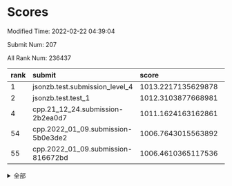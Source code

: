# Scores

Modified Time: 2022-02-22 04:39:04

Submit Num: 207

All Rank Num: 236437

| rank |               submit               |       score        |       sigma        | pk_num |
| :--- | :--------------------------------- | :----------------- | :----------------- | :----- |
| 1    | jsonzb.test.submission_level_4     | 1013.2217135629878 | 0.8152042948222384 | 4566   |
| 2    | jsonzb.test.test_1                 | 1012.3103877668981 | 0.7963479603843487 | 4571   |
| 4    | cpp.21_12_24.submission-2b2ea0d7   | 1011.1624163162861 | 0.7682680520386842 | 4568   |
| 54   | cpp.2022_01_09.submission-5b0e3de2 | 1006.7643015563892 | 0.7237139688860613 | 4564   |
| 55   | cpp.2022_01_09.submission-816672bd | 1006.4610365117536 | 0.7199690386770811 | 4565   |


<details>
<summary>全部</summary>

| rank |                 submit                 |       score        |       sigma        | pk_num |
| :--- | :------------------------------------- | :----------------- | :----------------- | :----- |
| 1    | jsonzb.test.submission_level_4         | 1013.2217135629878 | 0.8152042948222384 | 4566   |
| 2    | jsonzb.test.test_1                     | 1012.3103877668981 | 0.7963479603843487 | 4571   |
| 3    | gobigger.level_3.submission_level_3_21 | 1011.2038969226787 | 0.7594631286878476 | 4568   |
| 4    | cpp.21_12_24.submission-2b2ea0d7       | 1011.1624163162861 | 0.7682680520386842 | 4568   |
| 5    | gobigger.level_3.submission_level_3_19 | 1011.1006006397436 | 0.7897197644759729 | 4573   |
| 6    | gobigger.level_3.submission_level_3_27 | 1010.8635714021049 | 0.7669816160681453 | 4564   |
| 7    | gobigger.level_3.submission_level_3_30 | 1010.8314916640938 | 0.7864111519130024 | 4577   |
| 8    | gobigger.level_3.submission_level_3_34 | 1010.7940720468465 | 0.7929284371724976 | 4567   |
| 9    | gobigger.level_3.submission_level_3_6  | 1010.7443498128388 | 0.7564537418127859 | 4572   |
| 10   | gobigger.level_3.submission_level_3_8  | 1010.7309313770313 | 0.7499159317763477 | 4568   |
| 11   | gobigger.level_3.submission_level_3_48 | 1010.6730712316212 | 0.753517186140841  | 4568   |
| 12   | gobigger.level_3.submission_level_3_33 | 1010.666438416957  | 0.7776983626584679 | 4569   |
| 13   | gobigger.level_3.submission_level_3_28 | 1010.4966675143377 | 0.7854383262189334 | 4569   |
| 14   | gobigger.level_3.submission_level_3_16 | 1010.489122256013  | 0.764995139645325  | 4570   |
| 15   | gobigger.level_3.submission_level_3_39 | 1010.336148392009  | 0.7758520533569893 | 4572   |
| 16   | gobigger.level_3.submission_level_3_29 | 1010.2440914970017 | 0.7801912234280235 | 4568   |
| 17   | gobigger.level_3.submission_level_3_32 | 1010.1479165748216 | 0.759268863183836  | 4567   |
| 18   | gobigger.level_3.submission_level_3_9  | 1010.1417303025073 | 0.7582558138691635 | 4570   |
| 19   | gobigger.level_3.submission_level_3_11 | 1010.0967805963415 | 0.7630900027931151 | 4574   |
| 20   | gobigger.level_3.submission_level_3_1  | 1010.0759053354946 | 0.7443023910898126 | 4570   |
| 21   | gobigger.level_3.submission_level_3_45 | 1009.9992731253496 | 0.737084615711689  | 4568   |
| 22   | gobigger.level_3.submission_level_3_17 | 1009.9402573035109 | 0.7580546179352601 | 4573   |
| 23   | gobigger.level_3.submission_level_3_23 | 1009.8572141806968 | 0.7663662535520799 | 4569   |
| 24   | gobigger.level_3.submission_level_3_7  | 1009.837164013831  | 0.7694943258352585 | 4573   |
| 25   | gobigger.level_3.submission_level_3_20 | 1009.7171765415105 | 0.7460846352988146 | 4570   |
| 26   | gobigger.level_3.submission_level_3_41 | 1009.6652412284516 | 0.7490878166036117 | 4565   |
| 27   | gobigger.level_3.submission_level_3_44 | 1009.6391142206178 | 0.759039222792191  | 4570   |
| 28   | gobigger.level_3.submission_level_3_42 | 1009.6177789032223 | 0.7470823146691884 | 4562   |
| 29   | gobigger.level_3.submission_level_3_15 | 1009.5817120227555 | 0.7440212508187763 | 4566   |
| 30   | gobigger.level_3.submission_level_3_49 | 1009.5568093769588 | 0.7749413772681499 | 4568   |
| 31   | gobigger.level_3.submission_level_3_25 | 1009.4715261176318 | 0.7588656726340167 | 4568   |
| 32   | gobigger.level_3.submission_level_3_37 | 1009.4692082709748 | 0.7673023153840978 | 4562   |
| 33   | gobigger.level_3.submission_level_3_0  | 1009.4591411848527 | 0.7544635723665543 | 4572   |
| 34   | gobigger.level_3.submission_level_3_35 | 1009.4419143619633 | 0.7598407560318782 | 4569   |
| 35   | gobigger.level_3.submission_level_3_31 | 1009.4260619994154 | 0.7542834504852199 | 4563   |
| 36   | gobigger.level_3.submission_level_3_38 | 1009.4192015448272 | 0.7614944787601697 | 4576   |
| 37   | gobigger.level_3.submission_level_3_18 | 1009.3752658043687 | 0.7543361865322611 | 4567   |
| 38   | gobigger.level_3.submission_level_3_47 | 1009.3736423713685 | 0.730227219135267  | 4569   |
| 39   | gobigger.level_3.submission_level_3_10 | 1009.3161547596419 | 0.7457799097708248 | 4571   |
| 40   | gobigger.level_3.submission_level_3_2  | 1009.2198769072133 | 0.7486964245215307 | 4570   |
| 41   | gobigger.level_3.submission_level_3_14 | 1009.2083147783823 | 0.7571668989192888 | 4569   |
| 42   | gobigger.level_3.submission_level_3_3  | 1009.1180959078428 | 0.7539547546216037 | 4567   |
| 43   | gobigger.level_3.submission_level_3_36 | 1009.0652697935898 | 0.771370921746953  | 4570   |
| 44   | gobigger.level_3.submission_level_3_4  | 1009.0638122683654 | 0.7484564300309374 | 4568   |
| 45   | gobigger.level_3.submission_level_3_46 | 1008.9867902075015 | 0.7648830615861377 | 4567   |
| 46   | gobigger.level_3.submission_level_3_40 | 1008.9592153359883 | 0.7472657076030614 | 4569   |
| 47   | gobigger.level_3.submission_level_3_22 | 1008.924228939968  | 0.7674659720626965 | 4568   |
| 48   | gobigger.level_3.submission_level_3_12 | 1008.816571715747  | 0.7705584368390391 | 4569   |
| 49   | gobigger.level_3.submission_level_3_13 | 1008.8135650550842 | 0.7347855328703717 | 4569   |
| 50   | gobigger.level_3.submission_level_3_24 | 1008.6932211380339 | 0.7330344623963897 | 4566   |
| 51   | gobigger.level_3.submission_level_3_5  | 1008.5857542583362 | 0.726969162077684  | 4565   |
| 52   | gobigger.level_3.submission_level_3_43 | 1008.249913928959  | 0.7453693908390916 | 4572   |
| 53   | gobigger.level_3.submission_level_3_26 | 1008.0871313495549 | 0.7330311408769494 | 4573   |
| 54   | cpp.2022_01_09.submission-5b0e3de2     | 1006.7643015563892 | 0.7237139688860613 | 4564   |
| 55   | cpp.2022_01_09.submission-816672bd     | 1006.4610365117536 | 0.7199690386770811 | 4565   |
| 56   | gobigger.level_1.submission_level_1_14 | 1005.2133789737895 | 0.726378676720502  | 4571   |
| 57   | gobigger.level_1.submission_level_1_27 | 1004.7041570661589 | 0.71838906510691   | 4573   |
| 58   | gobigger.level_1.submission_level_1_30 | 1004.2931322607116 | 0.7336981839451936 | 4572   |
| 59   | gobigger.level_1.submission_level_1_47 | 1004.2219503001938 | 0.7063217913996932 | 4568   |
| 60   | gobigger.level_1.submission_level_1_38 | 1004.1393919096474 | 0.7066665692641773 | 4568   |
| 61   | gobigger.level_1.submission_level_1_48 | 1004.0229815883724 | 0.723183484309733  | 4568   |
| 62   | gobigger.level_1.submission_level_1_35 | 1003.9775865621842 | 0.7155431719969404 | 4568   |
| 63   | gobigger.level_1.submission_level_1_32 | 1003.9767308769422 | 0.7073122083236294 | 4572   |
| 64   | gobigger.level_1.submission_level_1_1  | 1003.9128035541917 | 0.7266505734465579 | 4576   |
| 65   | gobigger.level_1.submission_level_1_26 | 1003.84837534024   | 0.7190390693784348 | 4571   |
| 66   | gobigger.level_1.submission_level_1_3  | 1003.814350638213  | 0.7136464603927319 | 4569   |
| 67   | gobigger.level_1.submission_level_1_8  | 1003.6966830009819 | 0.7164898630236953 | 4561   |
| 68   | gobigger.level_1.submission_level_1_45 | 1003.6854705235405 | 0.7193485878243834 | 4572   |
| 69   | gobigger.level_1.submission_level_1_11 | 1003.679106836688  | 0.7180843653303408 | 4568   |
| 70   | gobigger.level_1.submission_level_1_13 | 1003.67279936833   | 0.7214332791164867 | 4575   |
| 71   | gobigger.level_1.submission_level_1_33 | 1003.6668017769413 | 0.7135746504855603 | 4574   |
| 72   | gobigger.level_1.submission_level_1_31 | 1003.6457690975468 | 0.7325434230077239 | 4567   |
| 73   | gobigger.level_1.submission_level_1_9  | 1003.6413283851913 | 0.7207828412926872 | 4568   |
| 74   | gobigger.level_1.submission_level_1_18 | 1003.3912880150721 | 0.7195870031154575 | 4562   |
| 75   | gobigger.level_1.submission_level_1_44 | 1003.308790553839  | 0.7140745830431737 | 4570   |
| 76   | gobigger.level_1.submission_level_1_15 | 1003.3026111341309 | 0.7230738275269106 | 4561   |
| 77   | gobigger.level_1.submission_level_1_39 | 1003.2972916116703 | 0.7032871618387103 | 4569   |
| 78   | gobigger.level_1.submission_level_1_46 | 1003.2834025183716 | 0.7114251870080447 | 4576   |
| 79   | gobigger.level_1.submission_level_1_12 | 1003.2627798472844 | 0.7173491059861806 | 4565   |
| 80   | gobigger.level_1.submission_level_1_24 | 1003.2403032079101 | 0.7236390070798201 | 4568   |
| 81   | gobigger.level_1.submission_level_1_43 | 1003.2401838218248 | 0.7148099328147651 | 4571   |
| 82   | gobigger.level_1.submission_level_1_34 | 1003.2382705898909 | 0.7171743488591578 | 4565   |
| 83   | gobigger.level_1.submission_level_1_37 | 1003.2237226660658 | 0.7251240181692937 | 4569   |
| 84   | gobigger.level_1.submission_level_1_4  | 1003.2184405356372 | 0.7115374597154457 | 4568   |
| 85   | gobigger.level_1.submission_level_1_25 | 1003.0410525137893 | 0.7080272758965442 | 4568   |
| 86   | gobigger.level_1.submission_level_1_2  | 1003.0278874854132 | 0.721770918819212  | 4569   |
| 87   | gobigger.level_1.submission_level_1_7  | 1003.0235792593378 | 0.7106663458157065 | 4569   |
| 88   | gobigger.level_1.submission_level_1_21 | 1002.9948944016974 | 0.7148423813462081 | 4566   |
| 89   | gobigger.level_1.submission_level_1_20 | 1002.98611904608   | 0.7147379869502741 | 4574   |
| 90   | gobigger.level_1.submission_level_1_40 | 1002.9858405211377 | 0.7086123430216249 | 4571   |
| 91   | gobigger.level_1.submission_level_1_29 | 1002.9652326136921 | 0.7181270336748874 | 4566   |
| 92   | gobigger.level_1.submission_level_1_22 | 1002.9567595645682 | 0.7160897680872432 | 4570   |
| 93   | gobigger.level_1.submission_level_1_41 | 1002.9327382699009 | 0.7163595523898503 | 4570   |
| 94   | gobigger.level_1.submission_level_1_5  | 1002.906438892707  | 0.7124800589764353 | 4572   |
| 95   | gobigger.level_1.submission_level_1_17 | 1002.7399141720391 | 0.7080575637361992 | 4569   |
| 96   | gobigger.level_1.submission_level_1_49 | 1002.6313893674985 | 0.7106105297203839 | 4572   |
| 97   | gobigger.level_1.submission_level_1_10 | 1002.6186023500373 | 0.7303737154788007 | 4565   |
| 98   | gobigger.level_1.submission_level_1_36 | 1002.5969623362862 | 0.7064791356681144 | 4569   |
| 99   | gobigger.level_1.submission_level_1_28 | 1002.5190029024649 | 0.720629586910143  | 4564   |
| 100  | gobigger.level_1.submission_level_1_0  | 1002.5179823884133 | 0.7097444043044596 | 4569   |
| 101  | gobigger.level_1.submission_level_1_16 | 1002.4902275376709 | 0.7206035364972159 | 4574   |
| 102  | gobigger.level_1.submission_level_1_42 | 1002.2866030360113 | 0.7095970303026667 | 4565   |
| 103  | gobigger.level_1.submission_level_1_6  | 1002.1955091960626 | 0.7219280488729435 | 4569   |
| 104  | gobigger.level_1.submission_level_1_23 | 1001.9518098985219 | 0.7086325693447503 | 4569   |
| 105  | gobigger.level_1.submission_level_1_19 | 1001.9006857720392 | 0.7024747706598067 | 4573   |
| 106  | gobigger.random.submission_random_27   | 997.6466904973288  | 0.6979805136450898 | 4565   |
| 107  | gobigger.random.submission_random_19   | 996.8469718846833  | 0.7003242009225367 | 4564   |
| 108  | gobigger.random.submission_random_28   | 996.8453926625989  | 0.7121113625492475 | 4572   |
| 109  | gobigger.random.submission_random_31   | 996.8429041408054  | 0.7096049754861927 | 4569   |
| 110  | gobigger.random.submission_random_36   | 996.8330195378279  | 0.7057601596949483 | 4571   |
| 111  | gobigger.random.submission_random_3    | 996.7298385045626  | 0.7188690948832273 | 4569   |
| 112  | gobigger.random.submission_random_25   | 996.5744999996136  | 0.7073038360572804 | 4567   |
| 113  | gobigger.random.submission_random_1    | 996.5336962527504  | 0.716087972148316  | 4570   |
| 114  | gobigger.random.submission_random_6    | 996.5187562175042  | 0.7096715589282749 | 4564   |
| 115  | gobigger.random.submission_random_46   | 996.4596054869523  | 0.702875719226733  | 4571   |
| 116  | gobigger.random.submission_random_11   | 996.3205215427965  | 0.7130649854213448 | 4568   |
| 117  | gobigger.random.submission_random_20   | 996.315614588239   | 0.7110611957736411 | 4564   |
| 118  | gobigger.random.submission_random_21   | 996.2965268790575  | 0.7058543664762321 | 4570   |
| 119  | gobigger.random.submission_random_12   | 996.2864576850872  | 0.7061066855324241 | 4570   |
| 120  | gobigger.random.submission_random_8    | 996.1975855189736  | 0.710101013872646  | 4567   |
| 121  | gobigger.random.submission_random_42   | 996.1590025794711  | 0.7082086410944212 | 4571   |
| 122  | gobigger.random.submission_random_44   | 996.1246600692381  | 0.7059915930559287 | 4571   |
| 123  | gobigger.random.submission_random_7    | 996.0952572922877  | 0.7177668090458393 | 4565   |
| 124  | gobigger.random.submission_random_26   | 996.0936191701888  | 0.7163204339362637 | 4567   |
| 125  | gobigger.random.submission_random_23   | 996.0829898127931  | 0.7058958133130167 | 4568   |
| 126  | gobigger.random.submission_random_48   | 996.0826824408285  | 0.7175492324913201 | 4573   |
| 127  | gobigger.random.submission_random_38   | 996.079826712084   | 0.7247290172692689 | 4570   |
| 128  | gobigger.random.submission_random_14   | 996.0662118038094  | 0.7057908381182515 | 4572   |
| 129  | gobigger.random.submission_random_18   | 996.0468250660427  | 0.7125026727964654 | 4570   |
| 130  | gobigger.random.submission_random_10   | 996.0048344823138  | 0.717072560718565  | 4567   |
| 131  | gobigger.random.submission_random_13   | 995.9281708300113  | 0.7153505155805006 | 4567   |
| 132  | gobigger.random.submission_random_16   | 995.9213634927127  | 0.7121412106661793 | 4566   |
| 133  | gobigger.random.submission_random_2    | 995.9002832999876  | 0.7087360021407765 | 4567   |
| 134  | gobigger.random.submission_random_49   | 995.8904974496279  | 0.709589598750733  | 4570   |
| 135  | gobigger.random.submission_random_24   | 995.8799002885974  | 0.7056918977334897 | 4568   |
| 136  | gobigger.random.submission_random_30   | 995.8580722766226  | 0.7098917190650439 | 4566   |
| 137  | gobigger.random.submission_random_17   | 995.808589454915   | 0.7120696756256727 | 4572   |
| 138  | gobigger.random.submission_random_9    | 995.7530412546176  | 0.7186279038916491 | 4569   |
| 139  | gobigger.random.submission_random_4    | 995.6951107876594  | 0.723844884680263  | 4567   |
| 140  | gobigger.random.submission_random_47   | 995.6683649999454  | 0.7210252710992624 | 4563   |
| 141  | gobigger.random.submission_random_39   | 995.6412094613175  | 0.7127310221523369 | 4568   |
| 142  | gobigger.random.submission_random_43   | 995.4766137551195  | 0.7187136716364145 | 4570   |
| 143  | gobigger.random.submission_random_40   | 995.4475164185718  | 0.7188659014155304 | 4569   |
| 144  | gobigger.random.submission_random_29   | 995.3855990060409  | 0.711601203154468  | 4565   |
| 145  | gobigger.random.submission_random_15   | 995.3854760258781  | 0.7120883590099537 | 4564   |
| 146  | gobigger.random.submission_random_22   | 995.3480584698476  | 0.7083144604812222 | 4571   |
| 147  | gobigger.random.submission_random_37   | 995.1710240687504  | 0.7120946317827977 | 4569   |
| 148  | gobigger.random.submission_random_45   | 995.0704641328969  | 0.7091026742586625 | 4570   |
| 149  | gobigger.random.submission_random_35   | 995.0669315571184  | 0.7004826506609638 | 4571   |
| 150  | gobigger.random.submission_random_32   | 995.0323147996046  | 0.70134074384905   | 4570   |
| 151  | gobigger.random.submission_random_0    | 994.8602960252899  | 0.7065599404304425 | 4572   |
| 152  | gobigger.random.submission_random_41   | 994.8519179133585  | 0.7086350938056155 | 4570   |
| 153  | gobigger.random.submission_random_5    | 994.7304430049714  | 0.7193739547866739 | 4571   |
| 154  | gobigger.random.submission_random_34   | 994.5354055109108  | 0.7253535352166963 | 4569   |
| 155  | gobigger.random.submission_random_33   | 994.3525709366801  | 0.7246463405650517 | 4569   |
| 156  | gobigger.level_2.submission_level_2_0  | 994.022416440721   | 0.7382506199200105 | 4571   |
| 157  | gobigger.level_2.submission_level_2_11 | 993.952494401931   | 0.7218534214314681 | 4569   |
| 158  | gobigger.level_2.submission_level_2_19 | 993.8728131954864  | 0.7273948689528201 | 4570   |
| 159  | gobigger.level_2.submission_level_2_7  | 993.8270398327774  | 0.7237765190251796 | 4563   |
| 160  | gobigger.level_2.submission_level_2_24 | 993.8192790718962  | 0.7371535793549685 | 4571   |
| 161  | gobigger.level_2.submission_level_2_4  | 993.8107052962881  | 0.7272384507369284 | 4570   |
| 162  | gobigger.level_2.submission_level_2_17 | 993.6605829384991  | 0.7303736160019147 | 4569   |
| 163  | gobigger.level_2.submission_level_2_5  | 993.4717733358899  | 0.7313685004708104 | 4571   |
| 164  | gobigger.level_2.submission_level_2_18 | 993.2614944867034  | 0.738453752752102  | 4568   |
| 165  | gobigger.level_2.submission_level_2_36 | 993.2576832497688  | 0.7423456676272562 | 4564   |
| 166  | gobigger.level_2.submission_level_2_22 | 993.1682865183832  | 0.7356549320175126 | 4573   |
| 167  | gobigger.level_2.submission_level_2_15 | 993.1455197636325  | 0.7426739245136039 | 4573   |
| 168  | gobigger.level_2.submission_level_2_31 | 993.0107279992761  | 0.7322439638061772 | 4573   |
| 169  | gobigger.level_2.submission_level_2_37 | 992.9348095492347  | 0.7349416034080971 | 4568   |
| 170  | gobigger.level_2.submission_level_2_44 | 992.9238031500363  | 0.7300925437403681 | 4565   |
| 171  | gobigger.level_2.submission_level_2_25 | 992.8836816704461  | 0.7547957819771582 | 4569   |
| 172  | gobigger.level_2.submission_level_2_40 | 992.827700371512   | 0.741878581899193  | 4571   |
| 173  | gobigger.level_2.submission_level_2_41 | 992.7848927355462  | 0.7247220901558518 | 4569   |
| 174  | gobigger.level_2.submission_level_2_43 | 992.7290163167816  | 0.7434831731823669 | 4564   |
| 175  | gobigger.level_2.submission_level_2_16 | 992.7106318789112  | 0.7282680608880662 | 4568   |
| 176  | gobigger.level_2.submission_level_2_8  | 992.509794673504   | 0.751518127603703  | 4570   |
| 177  | gobigger.level_2.submission_level_2_32 | 992.5005842885028  | 0.7561048209250518 | 4572   |
| 178  | gobigger.level_2.submission_level_2_30 | 992.4997712469989  | 0.74091381467174   | 4569   |
| 179  | gobigger.level_2.submission_level_2_29 | 992.4898885397248  | 0.7591181561522269 | 4563   |
| 180  | gobigger.level_2.submission_level_2_21 | 992.4708549424946  | 0.7514261077504439 | 4571   |
| 181  | gobigger.level_2.submission_level_2_12 | 992.4528813386701  | 0.7453406662964793 | 4571   |
| 182  | gobigger.level_2.submission_level_2_47 | 992.4238517338428  | 0.7314594488168084 | 4572   |
| 183  | gobigger.level_2.submission_level_2_9  | 992.4110434482405  | 0.7428921781982035 | 4569   |
| 184  | gobigger.level_2.submission_level_2_45 | 992.3865274528673  | 0.7491025757081157 | 4566   |
| 185  | gobigger.level_2.submission_level_2_3  | 992.343916224579   | 0.7418131377649565 | 4570   |
| 186  | gobigger.level_2.submission_level_2_6  | 992.220293094883   | 0.7481769016063768 | 4573   |
| 187  | gobigger.level_2.submission_level_2_23 | 992.1856798236616  | 0.7448840272184056 | 4569   |
| 188  | gobigger.level_2.submission_level_2_34 | 992.0412141564988  | 0.7389234403634991 | 4571   |
| 189  | gobigger.level_2.submission_level_2_42 | 991.8901206113461  | 0.7535691092023848 | 4562   |
| 190  | gobigger.level_2.submission_level_2_20 | 991.7489905239819  | 0.7381892957190351 | 4566   |
| 191  | gobigger.level_2.submission_level_2_39 | 991.6628841593898  | 0.7400525019416602 | 4563   |
| 192  | gobigger.level_2.submission_level_2_10 | 991.619318942398   | 0.7437153207420509 | 4571   |
| 193  | gobigger.level_2.submission_level_2_38 | 991.5122646915297  | 0.7472004799029571 | 4570   |
| 194  | gobigger.level_2.submission_level_2_49 | 991.475406694043   | 0.7489924839472983 | 4570   |
| 195  | gobigger.level_2.submission_level_2_13 | 991.4365559834105  | 0.7365926654426386 | 4572   |
| 196  | gobigger.level_2.submission_level_2_48 | 991.2794144810291  | 0.7592834046826155 | 4572   |
| 197  | gobigger.level_2.submission_level_2_26 | 991.19024332399    | 0.7482633791136996 | 4567   |
| 198  | gobigger.level_2.submission_level_2_14 | 991.1768862742783  | 0.7481656816145371 | 4572   |
| 199  | gobigger.level_2.submission_level_2_27 | 991.0741392352389  | 0.7694860021009767 | 4571   |
| 200  | gobigger.level_2.submission_level_2_1  | 990.9222062559924  | 0.7409909883889392 | 4569   |
| 201  | gobigger.level_2.submission_level_2_46 | 990.9166192904926  | 0.7531475849494373 | 4569   |
| 202  | gobigger.level_2.submission_level_2_35 | 990.8859350582972  | 0.7406168471912864 | 4566   |
| 203  | gobigger.level_2.submission_level_2_2  | 990.8555506932476  | 0.7373745608841054 | 4565   |
| 204  | gobigger.level_2.submission_level_2_28 | 990.818735172649   | 0.7588493076381831 | 4569   |
| 205  | gobigger.level_2.submission_level_2_33 | 989.8892533467166  | 0.7674481235432375 | 4570   |
| 206  | gobigger.none.submission_none_0        | 978.4000793564816  | 1.1987931409397274 | 4564   |
| 207  | gobigger.none.submission_none_1        | 976.6286624429231  | 1.3816429386279852 | 4569   |

</details>